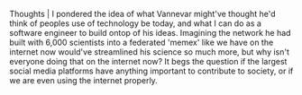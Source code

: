 Thoughts | 
I pondered the idea of what Vannevar might've thought he'd think of peoples use of technology be today, and what I can do as a software engineer to build ontop of his ideas. Imagining the network he had built with 6,000 scientists into a federated 'memex' like we have on the internet now would've streamlined his science so much more, but why isn't everyone doing that on the internet now? It begs the question if the largest social media platforms have anything important to contribute to society, or if we are even using the internet properly. 